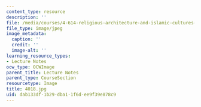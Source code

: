 ```yaml
---
content_type: resource
description: ''
file: /media/courses/4-614-religious-architecture-and-islamic-cultures-fall-2002/dab133df1b29dba11f6dee9f39e878c9_4018.jpg
file_type: image/jpeg
image_metadata:
  caption: ''
  credit: ''
  image-alt: ''
learning_resource_types:
- Lecture Notes
ocw_type: OCWImage
parent_title: Lecture Notes
parent_type: CourseSection
resourcetype: Image
title: 4018.jpg
uid: dab133df-1b29-dba1-1f6d-ee9f39e878c9
---
```

